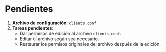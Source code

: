 # Pendientes

1. **Archivo de configuración**: `clients.conf`
2. **Tareas pendientes**:
    - Dar permisos de edición al archivo `clients.conf`.
    - Editar el archivo según sea necesario.
    - Restaurar los permisos originales del archivo después de la edición.

